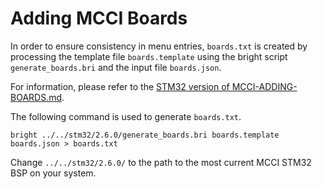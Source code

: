 # Adding MCCI Boards

In order to ensure consistency in menu entries, `boards.txt` is created by processing the template file `boards.template` using the bright script `generate_boards.bri` and the input file `boards.json`.

For information, please refer to the [STM32 version of MCCI-ADDING-BOARDS.md](https://github.com/mcci-catena/Arduino_Core_STM32/blob/master/MCCI-ADDING-BOARDS.md).

The following command is used to generate `boards.txt`.

```shell
bright ../../stm32/2.6.0/generate_boards.bri boards.template boards.json > boards.txt
```

Change `../../stm32/2.6.0/` to the path to the most current MCCI STM32 BSP on your system.
